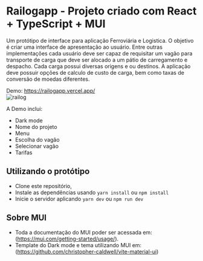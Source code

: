 # Railogapp - Projeto criado com React + TypeScript + MUI

Um protótipo de interface para aplicação Ferroviária e Logistica. O objetivo é criar uma interface de apresentação ao usuário. Entre outras implementações cada usuário deve ser capaz de requisitar um vagão para transporte de carga que deve ser alocado a um pátio de carregamento e despacho. Cada carga possui diversas origens e ou destinos. A aplicação deve possuir opções de calculo de custo de carga, bem como taxas de conversão de moedas diferentes. 

Demo: <a> https://railogapp.vercel.app/ <a/> <br>
![railog](https://user-images.githubusercontent.com/24922042/178060016-a4f983ac-c664-4c31-9d57-b910c8fcd88d.png)

A Demo inclui:

- Dark mode
- Nome do projeto
- Menu
- Escolha do vagão
- Selecionar vagão
- Tarifas

## Utilizando o protótipo

- Clone este repositório,
- Instale as dependências usando `yarn install` ou `npm install`
- Inicie o servidor aplicando `yarn dev` ou `npm run dev`

## Sobre MUI

- Toda a documentação do MUI poder ser acessada em: (https://mui.com/getting-started/usage/).
- Template do Dark mode e tema utilizando MUI em: (https://github.com/christopher-caldwell/vite-material-ui)

